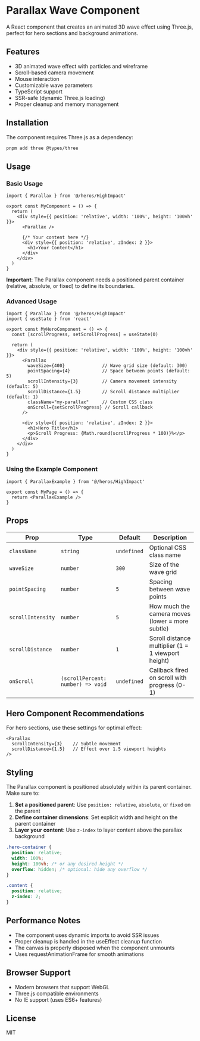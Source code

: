 # Parallax Wave Component

A React component that creates an animated 3D wave effect using Three.js, perfect for hero sections and background animations.

## Features

- 3D animated wave effect with particles and wireframe
- Scroll-based camera movement
- Mouse interaction
- Customizable wave parameters
- TypeScript support
- SSR-safe (dynamic Three.js loading)
- Proper cleanup and memory management

## Installation

The component requires Three.js as a dependency:

```bash
pnpm add three @types/three
```

## Usage

### Basic Usage

```tsx
import { Parallax } from '@/heros/HighImpact'

export const MyComponent = () => {
  return (
    <div style={{ position: 'relative', width: '100%', height: '100vh' }}>
      <Parallax />
      
      {/* Your content here */}
      <div style={{ position: 'relative', zIndex: 2 }}>
        <h1>Your Content</h1>
      </div>
    </div>
  )
}
```

**Important**: The Parallax component needs a positioned parent container (relative, absolute, or fixed) to define its boundaries.

### Advanced Usage

```tsx
import { Parallax } from '@/heros/HighImpact'
import { useState } from 'react'

export const MyHeroComponent = () => {
  const [scrollProgress, setScrollProgress] = useState(0)

  return (
    <div style={{ position: 'relative', width: '100%', height: '100vh' }}>
      <Parallax 
        waveSize={400}              // Wave grid size (default: 300)
        pointSpacing={4}            // Space between points (default: 5)
        scrollIntensity={3}         // Camera movement intensity (default: 5)
        scrollDistance={1.5}        // Scroll distance multiplier (default: 1)
        className="my-parallax"     // Custom CSS class
        onScroll={setScrollProgress} // Scroll callback
      />
      
      <div style={{ position: 'relative', zIndex: 2 }}>
        <h1>Hero Title</h1>
        <p>Scroll Progress: {Math.round(scrollProgress * 100)}%</p>
      </div>
    </div>
  )
}
```

### Using the Example Component

```tsx
import { ParallaxExample } from '@/heros/HighImpact'

export const MyPage = () => {
  return <ParallaxExample />
}
```

## Props

| Prop | Type | Default | Description |
|------|------|---------|-------------|
| `className` | `string` | `undefined` | Optional CSS class name |
| `waveSize` | `number` | `300` | Size of the wave grid |
| `pointSpacing` | `number` | `5` | Spacing between wave points |
| `scrollIntensity` | `number` | `5` | How much the camera moves (lower = more subtle) |
| `scrollDistance` | `number` | `1` | Scroll distance multiplier (1 = 1 viewport height) |
| `onScroll` | `(scrollPercent: number) => void` | `undefined` | Callback fired on scroll with progress (0-1) |

## Hero Component Recommendations

For hero sections, use these settings for optimal effect:

```tsx
<Parallax 
  scrollIntensity={3}    // Subtle movement
  scrollDistance={1.5}   // Effect over 1.5 viewport heights
/>
```

## Styling

The Parallax component is positioned absolutely within its parent container. Make sure to:

1. **Set a positioned parent**: Use `position: relative`, `absolute`, or `fixed` on the parent
2. **Define container dimensions**: Set explicit width and height on the parent container
3. **Layer your content**: Use `z-index` to layer content above the parallax background

```css
.hero-container {
  position: relative;
  width: 100%;
  height: 100vh; /* or any desired height */
  overflow: hidden; /* optional: hide any overflow */
}

.content {
  position: relative;
  z-index: 2;
}
```

## Performance Notes

- The component uses dynamic imports to avoid SSR issues
- Proper cleanup is handled in the useEffect cleanup function
- The canvas is properly disposed when the component unmounts
- Uses requestAnimationFrame for smooth animations

## Browser Support

- Modern browsers that support WebGL
- Three.js compatible environments
- No IE support (uses ES6+ features)

## License

MIT
